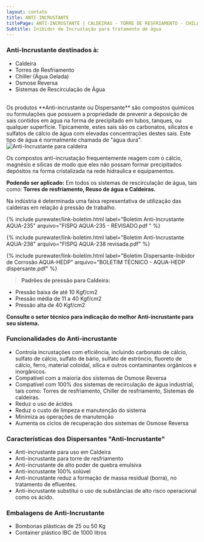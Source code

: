```yaml
---
layout: contato
title: ANTI-INCRUSTANTE
titlePage: ANTI-INCRUSTANTE | CALDEIRAS - TORRE DE RESFRIAMENTO - CHILLER - MEMBRANA DE OSMOSE    
Subtitle: Inibidor de Incrustação para tratamento de água
---
```


### **Anti-Incrustante destinados à:**
>
- Caldeira
- Torres de Resfriamento
- Chiller (Água Gelada)
- Osmose Reversa
- Sistemas de Rescirculação de Água  
>

<br />
Os produtos **Anti-incrustante ou Dispersante** são compostos químicos ou formulações que possuem a propriedade de prevenir a deposição de sais contidos em água na forma de precipitado em tubos, tanques, ou qualquer superfície. Tipicamente, estes sais são os carbonatos, silicatos e sulfatos de cálcio de água com elevadas concentrações destes sais. Este tipo de água é normalmente chamada de "água dura".

<img class="img-responsive pull-right" style="max-width: 100%;" src="../../website/images/Anti-Incrustante para Caldeira.png" alt="Anti-Incrustante para caldeira">

Os compostos anti-incrustação frequentemente reagem com o cálcio, magnésio e silicas de modo que eles não possam formar precipitados depósitos na forma cristalizada na rede hidraulica e equipamentos.

**Podendo ser aplicado:** Em todos os sistemas de rescirculação de água, tais como: **Torres de resfriamento, Reuso de água e Caldeiras.**

Na indústria é determinada uma faixa representativa de utilização das caldeiras em relação á pressão de trabalho. 

>
{% include purewater/link-boletim.html 
   label="Boletim Anti-Incrustante AQUA-235" 
   arquivo="FISPQ AQUA-235 - REVISADO.pdf   " %}
>
>
{% include purewater/link-boletim.html 
   label="Boletim Anti-Incrustante AQUA-238" 
   arquivo="FISPQ AQUA-238 revisada.pdf" %}
>
 {% include purewater/link-boletim.html 
   label="Boletim Dispersante-Inibidor de Corrosão AQUA-HEDP" 
   arquivo="BOLETIM TÉCNICO - AQUA-HEDP dispersante.pdf" %}
 >

>**Padrões de pressão para Caldeira:** 
 - Pressão baixa de até 10 Kgf/cm2 
 - Pressão média de 11 a 40 Kgf/cm2
 - Pressão alta de 40 Kgf/cm2
 
**Consulte o setor técnico para indicação do melhor Anti-incrustante para seu sistema.**

### **Funcionalidades do Anti-incrustante**

- Controla incrustações com eficiência, incluindo carbonato de cálcio, sulfato de cálcio, sulfato de bário, sulfato de estrôncio, fluoreto de cálcio, ferro, material coloidal, sílica e outros contaminantes orgânicos e inorgânicos.
- Compatível com a maioria dos sistemas de Osmose Reversa
- Compatível com 100% dos sistemas de recirculação de água industrial, tais como: Torres de resfriamento, Chiller de resfriamento, Sistemas de caldeiras.
- Reduz o uso de ácidos 
- Reduz o custo de limpeza e manutenção do sistema 
- Minimiza as operações de manutenção 
- Aumenta os ciclos de recuperação dos sistemas de Osmose Reversa


### **Características dos Dispersantes "Anti-Incrustante"**

- Anti-incrustante para uso em Caldeira
- Anti-incrustante para torre de resfriamento
- Anti-incrustante de alto poder de quebra emulsiva
- Anti-incrustante 100% solúvel
- Anti-incrustante reduz a formação de massa residual (borra), no tratamento de efluentes.
- Anti-incrustante substitui o uso de substâncias de alto risco operacional como os ácido.

### **Embalagens de Anti-Incrustante**

- Bombonas plásticas de 25 ou 50 Kg
- Container plástico IBC de 1000 litros



